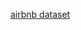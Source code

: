 [airbnb dataset](https://docs.google.com/spreadsheets/d/1-fIGohESk4b2LMQI60VGVlBCvehRknSV3UFjvamQxCI/edit?usp=sharing)
